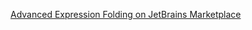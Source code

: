 [Advanced Expression Folding on JetBrains Marketplace](https://plugins.jetbrains.com/plugin/23659-advanced-java-folding-2-fork)
